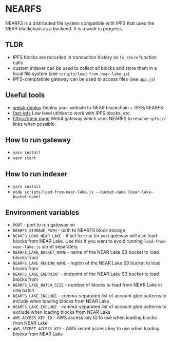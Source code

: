 # NEARFS

NEARFS is a distributed file system compatible with IPFS that uses the NEAR blockchain as a backend. It is a work in progress.

## TLDR

- IPFS blocks are recorded in transaction history as `fs_store` function calls
- custom indexer can be used to collect all blocks and store them in a local file system (see `scripts/load-from-near-lake.js`)
- IPFS-comptatible gateway can be used to access files (see `app.js`)

## Useful tools

- [web4-deploy](https://github.com/vgrichina/web4-deploy) Deploy your website to NEAR blockchain + IPFS/NEARFS.
- [fast-ipfs](https://github.com/vgrichina/fast-ipfs) Low level utilties to work with IPFS blocks, etc.
- https://near.page Web4 gateway which uses NEARFS to resolve `ipfs://` links when possible.

## How to run gateway

- `yarn install`
- `yarn start`

## How to run indexer

- `yarn install`
- `node scripts/load-from-near-lake.js --bucket-name [near-lake-bucket-name]`

## Environment variables

- `PORT` - port to run gateway on
- `NEARFS_STORAGE_PATH` - path to NEARFS block storage
- `NEARFS_LOAD_NEAR_LAKE` - if set to `true` (or `yes`) gateway will also load blocks from NEAR Lake. Use this if you want to avoid running `load-from-near-lake.js` script separately.
- `NEARFS_LAKE_BUCKET_NAME` - name of the NEAR Lake S3 bucket to load blocks from
- `NEARFS_LAKE_REGION_NAME` - region of the NEAR Lake S3 bucket to load blocks from
- `NEARFS_LAKE_ENDPOINT` - endpoint of the NEAR Lake S3 bucket to load blocks from
- `NEARFS_LAKE_BATCH_SIZE` - number of blocks to load from NEAR Lake in one batch
- `NEARFS_LAKE_INCLUDE` - comma-separated list of account glob patterns to include when loading blocks from NEAR Lake
- `NEARFS_LAKE_EXCLUDE` - comma-separated list of account glob patterns to exclude when loading blocks from NEAR Lake
- `AWS_ACCESS_KEY_ID` - AWS access key ID to use when loading blocks from NEAR Lake
- `AWS_SECRET_ACCESS_KEY` - AWS secret access key to use when loading blocks from NEAR Lake



